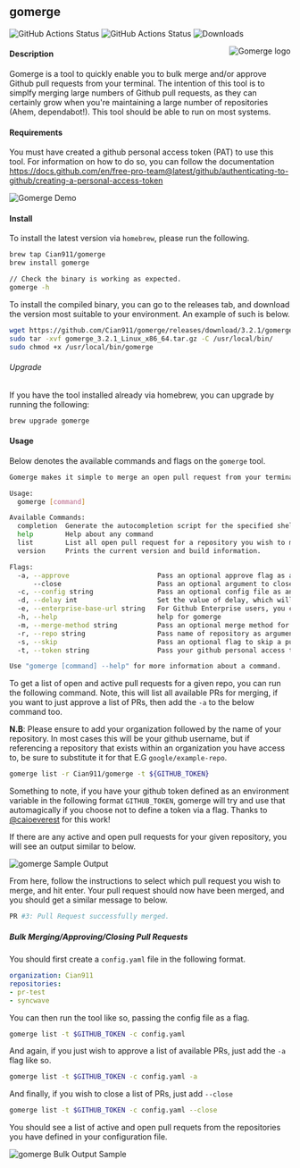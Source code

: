 ## gomerge
![GitHub Actions Status](https://github.com/Cian911/gomerge/workflows/Release/badge.svg) ![GitHub Actions Status](https://github.com/Cian911/gomerge/workflows/Test/badge.svg) ![Downloads](https://img.shields.io/github/downloads/cian911/gomerge/total.svg)

<p align="center">
  <img style="float: right;" src="sample/gomerge-gopher.png" alt="Gomerge logo"/>
</p>

#### Description
Gomerge is a tool to quickly enable you to bulk merge and/or approve Github pull requests from your terminal. The intention of this tool is to simplfy merging large numbers of Github pull requests, as they can certainly grow when you're maintaining a large number of repositories (Ahem, dependabot!). This tool should be able to run on most systems.

#### Requirements

You must have created a github personal access token (PAT) to use this tool. For information on how to do so, you can follow the documentation https://docs.github.com/en/free-pro-team@latest/github/authenticating-to-github/creating-a-personal-access-token

![Gomerge Demo](https://i.imgur.com/2vX6ty3.gif)

#### Install 

To install the latest version via `homebrew`, please run the following.

```bash
brew tap Cian911/gomerge
brew install gomerge

// Check the binary is working as expected.
gomerge -h
```

To install the compiled binary, you can go to the releases tab, and download the version most suitable to your environment. An example of such is below.

```bash
wget https://github.com/Cian911/gomerge/releases/download/3.2.1/gomerge_3.2.1_Linux_x86_64.tar.gz
sudo tar -xvf gomerge_3.2.1_Linux_x86_64.tar.gz -C /usr/local/bin/
sudo chmod +x /usr/local/bin/gomerge
```

###### Upgrade

If you have the tool installed already via homebrew, you can upgrade by running the following:
```bash
brew upgrade gomerge
```

#### Usage

Below denotes the available commands and flags on the `gomerge` tool.

```bash
Gomerge makes it simple to merge an open pull request from your terminal.

Usage:
  gomerge [command]

Available Commands:
  completion  Generate the autocompletion script for the specified shell
  help        Help about any command
  list        List all open pull request for a repository you wish to merge.
  version     Prints the current version and build information.

Flags:
  -a, --approve                      Pass an optional approve flag as an argument which will only approve and not merge selected repos.
      --close                        Pass an optional argument to close a pull request.
  -c, --config string                Pass an optional config file as an argument with list of repositories.
  -d, --delay int                    Set the value of delay, which will determine how long to wait between mergeing pull requests. Default is (6) seconds. (default 6)
  -e, --enterprise-base-url string   For Github Enterprise users, you can pass your enterprise base. Format: http(s)://[hostname]/
  -h, --help                         help for gomerge
  -m, --merge-method string          Pass an optional merge method for the pull request (merge [default], squash, rebase).
  -r, --repo string                  Pass name of repository as argument (organization/repo).
  -s, --skip                         Pass an optional flag to skip a pull request and continue if one or more are not mergable.
  -t, --token string                 Pass your github personal access token (PAT).

Use "gomerge [command] --help" for more information about a command.
```

To get a list of open and active pull requests for a given repo, you can run the following command. Note, this will list all available PRs for merging, if you want to just approve a list of PRs, then add the `-a` to the below command too.

**N.B**: Please ensure to add your organization followed by the name of your repository. In most cases this will be your github username, but if referencing a repository that exists within an organization you have access to, be sure to substitute it for that E.G `google/example-repo`.

```bash
gomerge list -r Cian911/gomerge -t ${GITHUB_TOKEN}
```

Something to note, if you have your github token defined as an environment variable in the following format `GITHUB_TOKEN`, gomerge will try and use that automagically if you choose not to define a token via a flag. Thanks to [@caioeverest](https://github.com/caioeverest) for this work!

If there are any active and open pull requests for your given repository, you will see an output similar to below.

![gomerge Sample Output](https://i.imgur.com/UIsiEGd.png)

From here, follow the instructions to select which pull request you wish to merge, and hit enter. Your pull request should now have been merged, and you should get a similar message to below.

```bash
PR #3: Pull Request successfully merged.
```

##### Bulk Merging/Approving/Closing Pull Requests

You should first create a `config.yaml` file in the following format.

```yaml
organization: Cian911
repositories:
- pr-test
- syncwave
```

You can then run the tool like so, passing the config file as a flag.

```bash
gomerge list -t $GITHUB_TOKEN -c config.yaml
```

And again, if you just wish to approve a list of available PRs, just add the `-a` flag like so.

```bash
gomerge list -t $GITHUB_TOKEN -c config.yaml -a
```

And finally, if you wish to close a list of PRs, just add `--close`

```bash
gomerge list -t $GITHUB_TOKEN -c config.yaml --close
```

You should see a list of active and open pull requets from the repositories you have defined in your configuration file.

![gomerge Bulk Output Sample](https://imgur.com/zROhCYV.png)
